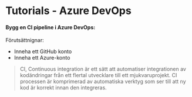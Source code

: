 # Tutorials - Azure DevOps

#### Bygg en CI pipeline i Azure DevOps:

Förutsättnignar:

- Inneha ett GitHub konto
- Inneha ett Azure-konto




>
> CI, Continuous integration är ett sätt att automatiser integrationen av kodändringar från ett flertal utvecklare till ett mjukvaruprojekt. CI processen är komprimerad av automatiska verktyg som ser till att ny kod är korrekt innan den integreras.


